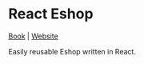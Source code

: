 # React Eshop

[Book][1] | [Website][2]

Easily reusable Eshop written in React.


[1]: https://leanpub.com/reacteshop
[2]: https://reacteshop.com
